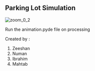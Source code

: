 ## Parking Lot Simulation

![zoom_0_2](https://user-images.githubusercontent.com/59512700/106832409-ddd2e400-664e-11eb-8d19-ed4e0da866bd.gif)





Run the animation.pyde file on processing

Created by :

1. Zeeshan
2. Numan
3. Ibrahim
4. Mahtab
